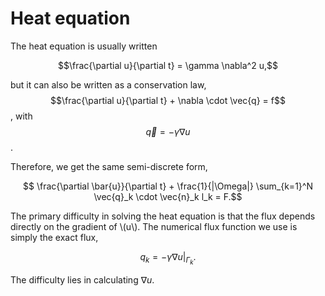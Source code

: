 # Heat equation
The heat equation is usually written

$$\frac{\partial u}{\partial t} = \gamma \nabla^2 u,$$

but it can also be written as a conservation law,
$$\frac{\partial u}{\partial t} + \nabla \cdot \vec{q} = f$$,
with
$$\vec{q} = -\gamma\nabla u$$.

Therefore, we get the same semi-discrete form,

$$ \frac{\partial \bar{u}}{\partial t} + \frac{1}{|\Omega|} \sum_{k=1}^N \vec{q}_k \cdot \vec{n}_k l_k = F.$$

The primary difficulty in solving the heat equation is that the flux depends directly on the gradient of \\(u\\). The numerical flux function we use is simply the exact flux,

$$q_k = -\gamma \nabla u\big\rvert_{\Gamma_k}.$$

The difficulty lies in calculating $\nabla u$.
